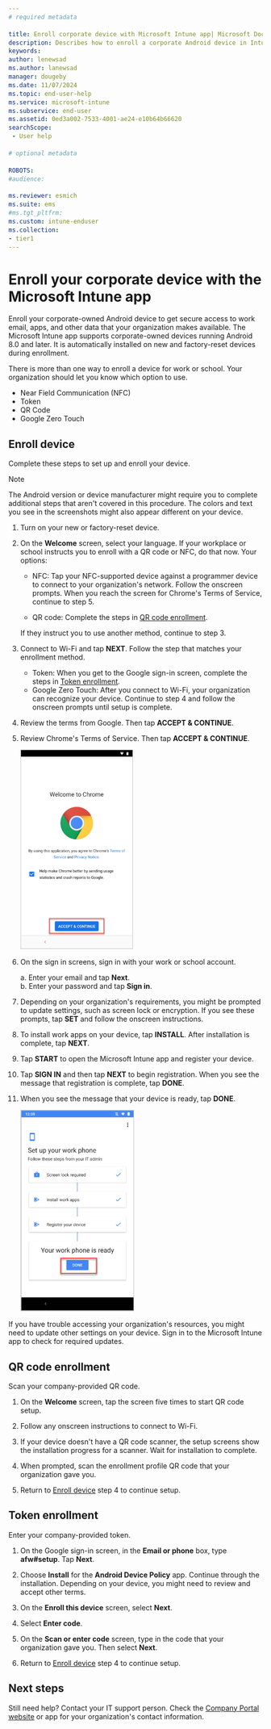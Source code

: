 ```yaml
---
# required metadata

title: Enroll corporate device with Microsoft Intune app| Microsoft Docs
description: Describes how to enroll a corporate Android device in Intune
keywords:
author: lenewsad
ms.author: lanewsad
manager: dougeby
ms.date: 11/07/2024
ms.topic: end-user-help
ms.service: microsoft-intune
ms.subservice: end-user
ms.assetid: 0ed3a002-7533-4001-ae24-e10b64b66620
searchScope:
 - User help

# optional metadata

ROBOTS:  
#audience:

ms.reviewer: esmich
ms.suite: ems
#ms.tgt_pltfrm:
ms.custom: intune-enduser
ms.collection:
- tier1
---
```



# Enroll your corporate device with the Microsoft Intune app

Enroll your corporate-owned Android device to get secure access to work email, apps, and other data that your organization makes available. The Microsoft Intune app supports corporate-owned devices running Android 8.0 and later. It is automatically installed on new and factory-reset devices during enrollment. 

There is more than one way to enroll a device for work or school. Your organization should let you know which option to use.
 
* Near Field Communication (NFC)  
* Token  
* QR Code   
* Google Zero Touch  

## Enroll device 
Complete these steps to set up and enroll your device.  

> [!NOTE]
> The Android version or device manufacturer might require you to complete additional steps that aren't covered in this procedure. The colors and text you see in the screenshots might also appear different on your device.  

1. Turn on your new or factory-reset device.  
1. On the **Welcome** screen, select your language. If your workplace or school instructs you to enroll with a QR code or NFC, do that now. Your options:  

     * NFC: Tap your NFC-supported device against a programmer device to connect to your organization's network. Follow the onscreen prompts. When you reach the screen for Chrome's Terms of Service, continue to step 5.  

     * QR code: Complete the steps in [QR code enrollment](#qr-code-enrollment).  

     If they instruct you to use another method, continue to step 3.    

1. Connect to Wi-Fi and tap **NEXT**. Follow the step that matches your enrollment method. 

    * Token: When you get to the Google sign-in screen, complete the steps in [Token enrollment](#token-enrollment).  
    * Google Zero Touch: After you connect to Wi-Fi, your organization can recognize your device. Continue to step 4 and follow the onscreen prompts until setup is complete.    
   
1. Review the terms from Google. Then tap **ACCEPT & CONTINUE**.   

1. Review Chrome's Terms of Service. Then tap **ACCEPT & CONTINUE**.  

   ![Example image of Chrome Terms of Service screen, highlighting Accept & Continue button.](./media/enroll-android-device-disa-purebred/fully-managed-intune-app-06.png)   

1. On the sign in screens, sign in with your work or school account.   

    a. Enter your email and tap **Next**.      
    b. Enter your password and tap **Sign in**.  

1. Depending on your organization's requirements, you might be prompted to update settings, such as screen lock or encryption. If you see these prompts, tap **SET** and follow the onscreen instructions.  

1. To install work apps on your device, tap **INSTALL**. After installation is complete, tap **NEXT**.  

1. Tap **START** to open the Microsoft Intune app and register your device. 

1. Tap **SIGN IN** and then tap **NEXT** to begin registration. When you see the message that registration is complete, tap **DONE**.  

1. When you see the message that your device is ready, tap **DONE**.  

    ![Example image of Set up your work phone screen, highlighting Done button.](./media/enroll-device-android-microsoft-intune-app/fully-managed-intune-app-18.png)   

If you have trouble accessing your organization's resources, you might need to update other settings on your device. Sign in to the Microsoft Intune app to check for required updates.   


## QR code enrollment  

Scan your company-provided QR code.  
  
1. On the **Welcome** screen, tap the screen five times to start QR code setup.    

2. Follow any onscreen instructions to connect to Wi-Fi.  

3. If your device doesn't have a QR code scanner, the setup screens show the installation progress for a scanner. Wait for installation to complete.  

4. When prompted, scan the enrollment profile QR code that your organization gave you.  

5. Return to [Enroll device](#enroll-device) step 4 to continue setup.  

## Token enrollment  

Enter your company-provided token.  

1. On the Google sign-in screen, in the **Email or phone** box, type **afw#setup**. Tap **Next**.  

2. Choose **Install** for the **Android Device Policy** app. Continue through the installation. Depending on your device, you might need to review and accept other terms.    

3. On the **Enroll this device** screen, select **Next**.  

4. Select **Enter code**.  

5. On the **Scan or enter code** screen, type in the code that your organization gave you. Then select **Next**.  

6. Return to [Enroll device](#enroll-device) step 4 to continue setup.  



## Next steps   
Still need help? Contact your IT support person. Check the [Company Portal website](https://go.microsoft.com/fwlink/?linkid=2010980) or app for your organization's contact information.  
